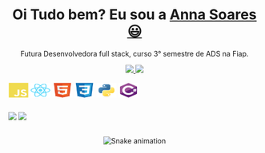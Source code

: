 <div>
  
  <h1 align="center">
    Oi Tudo bem? Eu sou a 
    <a href="https://www.linkedin.com/in/anna-soares-2ab977247/">Anna Soares 😃️</a>
  </h1>
  
  <p align="center">
    Futura Desenvolvedora full stack, curso 3° semestre de ADS na Fiap. </p>
  </div>
  
<div align="center">
  <a href="https://github.com/AnnaBsoares">
    <img height="150em" src="https://github-readme-stats.vercel.app/api?username=AnnaBsoares&count_private=true&include_all_commits=true&show_icons=true&theme=dracula&hide_border=false&show_owner=true"/>
    <img height="150em" src="https://github-readme-stats.vercel.app/api/top-langs/?username=AnnaBsoares&theme=dracula&hide_border=false&&layout=compact"/>
  </a>
</div>

<div style="display: inline_block"><br>
  <img align="center" alt="Anna-Js" height="30" width="40" src="https://raw.githubusercontent.com/devicons/devicon/master/icons/javascript/javascript-plain.svg">
  <img align="center" alt="Anna-React" height="30" width="40" src="https://raw.githubusercontent.com/devicons/devicon/master/icons/react/react-original.svg">
  <img align="center" alt="Anna-HTML" height="30" width="40" src="https://raw.githubusercontent.com/devicons/devicon/master/icons/html5/html5-original.svg">
  <img align="center" alt="Anna-CSS" height="30" width="40" src="https://raw.githubusercontent.com/devicons/devicon/master/icons/css3/css3-original.svg">
  <img align="center" alt="Anna-Python" height="30" width="40" src="https://raw.githubusercontent.com/devicons/devicon/master/icons/python/python-original.svg">
  <img align="center" alt="Anna-Csharp" height="30" width="40" src="https://raw.githubusercontent.com/devicons/devicon/master/icons/csharp/csharp-original.svg">
</div>


##

<div>
  
  <a href = "mailto:camargo.anna08@gmail.com"><img src="https://img.shields.io/badge/-Gmail-%23333?style=for-the-badge&logo=gmail&logoColor=white" target="_blank"></a>
  <a href="https://www.linkedin.com/in/anna-soares-2ab977247/" target="_blank"><img src="https://img.shields.io/badge/-LinkedIn-%230077B5?style=for-the-badge&logo=linkedin&logoColor=white" target="_blank"></a> 
  </div>
  
  
  ##
 <div align="center">

  ![Snake animation](https://github.com/danielbped/danielbped/blob/output/github-contribution-grid-snake.svg)
  
</div>
